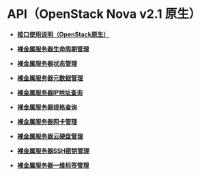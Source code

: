 # API（OpenStack Nova v2.1 原生）<a name="ZH-CN_TOPIC_0171226370"></a>

-   **[接口使用说明（OpenStack原生）](接口使用说明（OpenStack原生）.md)**  

-   **[裸金属服务器生命周期管理](裸金属服务器生命周期管理-0.md)**  

-   **[裸金属服务器状态管理](裸金属服务器状态管理-1.md)**  

-   **[裸金属服务器元数据管理](裸金属服务器元数据管理-2.md)**  

-   **[裸金属服务器IP地址查询](裸金属服务器IP地址查询.md)**  

-   **[裸金属服务器规格查询](裸金属服务器规格查询.md)**  

-   **[裸金属服务器网卡管理](裸金属服务器网卡管理-3.md)**  

-   **[裸金属服务器云硬盘管理](裸金属服务器云硬盘管理-4.md)**  

-   **[裸金属服务器SSH密钥管理](裸金属服务器SSH密钥管理.md)**  

-   **[裸金属服务器一维标签管理](裸金属服务器一维标签管理.md)**  


